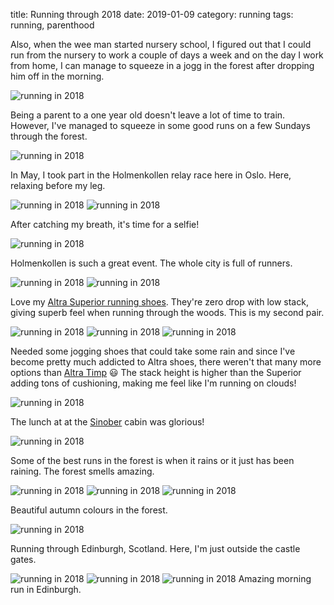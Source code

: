 title: Running through 2018
date: 2019-01-09
category: running
tags: running, parenthood

Also, when the wee man started nursery school, I figured out that I
could run from the nursery to work a couple of days a week and on the
day I work from home, I can manage to squeeze in a jogg in the
forest after dropping him off in the morning.

<img
  class="centered"
  src="/graphics/2018/running/COLOR_POP.web.jpg"
  alt="running in 2018"
/>

Being a parent to a one year old doesn't leave a lot of time to
train. However, I've managed to squeeze in some good runs on a few
Sundays through the forest.

<img
  class="centered"
  src="/graphics/2018/running/IMG_20180505_155620.web.jpg"
  alt="running in 2018"
/>

In May, I took part in the Holmenkollen relay race here in Oslo. Here,
relaxing before my leg.

<img
  class="centered"
  src="/graphics/2018/running/IMG_20180505_163214.web.jpg"
  alt="running in 2018"
/>
<img
  class="centered"
  src="/graphics/2018/running/IMG_20180505_170842.web.jpg"
  alt="running in 2018"
/>

After catching my breath, it's time for a selfie!

<img
  class="centered"
  src="/graphics/2018/running/IMG_20180505_170925.web.jpg"
  alt="running in 2018"
/>

Holmenkollen is such a great event. The whole city is full of runners.

<img
  class="centered"
  src="/graphics/2018/running/IMG_20180819_122203.web.jpg"
  alt="running in 2018"/>
<img
  class="centered"
  src="/graphics/2018/running/IMG_20180819_122233.web.jpg"
  alt="running in 2018"
/>

Love my [Altra Superior running
shoes](https://www.altrarunning.com/shop/trail/superior-35-alm1853f). They're
zero drop with low stack, giving superb feel when running through the
woods. This is my second pair.

<img
  class="centered"
  src="/graphics/2018/running/IMG_20180819_122239.web.jpg"
  alt="running in 2018"
/>
<img
  class="centered"
  src="/graphics/2018/running/IMG_20180819_133059.web.jpg"
  alt="running in 2018"
/>
<img
  class="centered"
  src="/graphics/2018/running/IMG_20180908_113552.web.jpg"
  alt="running in 2018"
/>

Needed some jogging shoes that could take some rain and since I've
become pretty much addicted to Altra shoes, there weren't that many
more options than [Altra
Timp](https://www.altrarunning.com/shop/shoes/timp-trail-alm1757f) 😃
The stack height is higher than the Superior adding tons of
cushioning, making me feel like I'm running on clouds!

<img
  class="centered"
  src="/graphics/2018/running/IMG_20180908_114221.web.jpg"
  alt="running in 2018"
/>

The lunch at at the [Sinober](http://sinober.no) cabin was
glorious!
  
<img
  class="centered"
  src="/graphics/2018/running/IMG_20180908_124628.web.jpg"
  alt="running in 2018"
/>

Some of the best runs in the forest is when it rains or it just has
been raining. The forest smells amazing.

<img
  class="centered"
  src="/graphics/2018/running/IMG_20180908_124658.web.jpg"
  alt="running in 2018"
/>
<img
  class="centered"
  src="/graphics/2018/running/IMG_20180908_124756.web.jpg"
  alt="running in 2018"
/>
<img
  class="centered"
  src="/graphics/2018/running/IMG_20180923_085331.web.jpg"
  alt="running in 2018"/>

Beautiful autumn colours in the forest.

<img
  class="centered"
  src="/graphics/2018/running/IMG_20180923_085410.web.jpg"
  alt="running in 2018"
/>

Running through Edinburgh, Scotland. Here, I'm just outside the castle
gates.

<img
  class="centered"
  src="/graphics/2018/running/IMG_20181022_065851.web.jpg"
  alt="running in 2018"
/>
<img
  class="centered"
  src="/graphics/2018/running/IMG_20181022_070012.web.jpg"
  alt="running in 2018"
/>
<img
  class="centered"
  src="/graphics/2018/running/IMG_20181022_070243.web.jpg"
  alt="running in 2018"
/>
Amazing morning run in Edinburgh.
